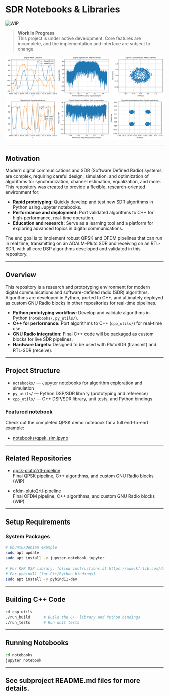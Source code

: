# SDR Notebooks & Libraries

![WIP](https://img.shields.io/badge/status-WIP-orange)

> **Work In Progress**  
> This project is under active development. Core features are incomplete, and the implementation and interface are subject to change.

![Recieved signal](./img/front_page/sig_after_channel.png)
![Signal after recovery](./img/front_page/sig_after_synch.png)

---

## Motivation

Modern digital communications and SDR (Software Defined Radio) systems are complex, requiring careful design, simulation, and optimization of algorithms for synchronization, channel estimation, equalization, and more.  
This repository was created to provide a flexible, research-oriented environment for:

- **Rapid prototyping:** Quickly develop and test new SDR algorithms in Python using Jupyter notebooks.
- **Performance and deployment:** Port validated algorithms to C++ for high-performance, real-time operation.
- **Education and research:** Serve as a learning tool and a platform for exploring advanced topics in digital communications.

The end goal is to implement robust QPSK and OFDM pipelines that can run in real time, transmitting on an ADALM-Pluto SDR and receiving on an RTL-SDR, with all core DSP algorithms developed and validated in this repository.

---

## Overview

This repository is a research and prototyping environment for modern digital communications and software-defined radio (SDR) algorithms.  
Algorithms are developed in Python, ported to C++, and ultimately deployed as custom GNU Radio blocks in other repositories for real-time pipelines.

- **Python prototyping workflow:** Develop and validate algorithms in Python (`notebooks/`, `py_utils/`).
- **C++ for performance:** Port algorithms to C++ (`cpp_utils/`) for real-time use.
- **GNU Radio integration:** Final C++ code will be packaged as custom blocks for live SDR pipelines.
- **Hardware targets:** Designed to be used with PlutoSDR (transmit) and RTL-SDR (receive).

---

## Project Structure

- `notebooks/` — Jupyter notebooks for algorithm exploration and simulation
- `py_utils/` — Python DSP/SDR library (prototyping and reference)
- `cpp_utils/` — C++ DSP/SDR library, unit tests, and Python bindings

### Featured notebook

Check out the completed QPSK demo notebook for a full end-to-end example:

- [notebooks/qpsk_sim.ipynb](./notebooks/qpsk_sim.ipynb)

---

## Related Repositories

- [qpsk-pluto2rtl-pipeline](https://github.com/cddelong6626/qpsk-pluto2rtl-pipeline)  
  Final QPSK pipeline, C++ algorithms, and custom GNU Radio blocks (WIP)

- [ofdm-pluto2rtl-pipeline](https://github.com/cddelong6626/ofdm-pluto2rtl-pipeline)  
  Final OFDM pipeline, C++ algorithms, and custom GNU Radio blocks (WIP)

---

## Setup Requirements

### System Packages

```sh
# Ubuntu/Debian example
sudo apt update
sudo apt install -y jupyter-notebook jupyter

# For KFR DSP library, follow instructions at https://www.kfrlib.com/docs/latest/installation/
# For pybind11 (for C++/Python bindings)
sudo apt install -y pybind11-dev
```

---

## Building C++ Code

```sh
cd cpp_utils
./run_build      # Build the C++ library and Python bindings
./run_tests      # Run unit tests
```

---

## Running Notebooks

```sh
cd notebooks
jupyter notebook
```

---

## See subproject README.md files for more details.